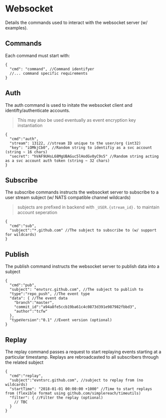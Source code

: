 # Websocket
Details the commands used to interact with the websocket server (w/ examples).

## Commands
Each command must start with:
```
{
  "cmd": "command", //Command identifyer
  //... command specific requirements
}
```

## Auth
The auth command is used to initate the websocket client and identifty/authenticate accounts.
> This may also be used eventually as event encryption key instantiation 
```
{
  "cmd":"auth",
  "stream": 13122, //stream ID unique to the user/org (int32)
  "key": "iOMkjCb0", //Random string to identifiy as a svc account (string ~ 16 chars)
  "secret": "hVAF9UHsL68MgUBAGuc5lHodGv0yC9s5" //Random string acting as a svc account auth token (string ~ 32 chars)
}
```

## Subscribe
The subscribe commands instructs the websocket server to subscribe to a user stream subject (w/ NATS compatible channel wildcards)
> subjects are prefixed in backend with `_USER.{stream_id}.` to maintain account seperation
```
{
  "cmd":"sub",
  "subject":"*.github.com" //The subject to subscribe to (w/ support for wildcards)
}
```

## Publish
The publish command instructs the websocket server to publish data into a subject
```
{
  "cmd":"pub",
  "subject": "envtsrc.github.com", //The subject to publish to
  "type":"repo_push", //The event type
  "data": { //The event data
    "branch":"master",
    "commit_id":"a94a8fe5ccb19ba61c4c0873d391e987982fbbd3",
    "author":"tcfw"
  },
  "typeVersion":"0.1" //Event version (optional)
}
```

## Replay
The replay command passes a request to start replaying events starting at a particular timestamp.
Replays are rebroadcasted to all subscribers through the related subject
```
{
  "cmd":"replay",
  "subject":"evntsrc.github.com", //subject to replay from (no wildcards)
  "startTime": "2018-01-01 00:00:00 +1000" //Time to start replays from (flexible format using github.com/simplereach/timeutils)
  "filter": { //Filter the replay (optional)
    // TBC
  }
}
```
